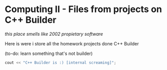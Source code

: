 # Computing II - Files from projects on C++ Builder
*this place smells like 2002 propietary software*

Here is were i store all the homework projects done C++ Builder 

(to-do: learn something that's not builder)

```cpp
cout << "C++ Builder is :) [internal screaming]";
```
